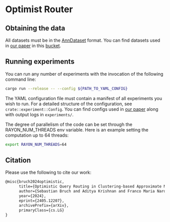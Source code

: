 # Optimist Router

## Obtaining the data

All datasets must be in the [AnnDataset](https://crates.io/crates/ann_dataset)
format. You can find datasets used in
[our paper](https://arxiv.org/abs/2405.12207) in this [bucket](https://console.cloud.google.com/storage/browser/ivf-partition-selection-data).

## Running experiments

You can run any number of experiments with the invocation of the following command line:

```bash
cargo run --release -- --config ${PATH_TO_YAML_CONFIG}
```

The YAML configuration file must contain a manifest of all experiments
you wish to run. For a detailed structure of the configuration, see
`crate::experiment::Config`. You can find configs used in
[our paper](https://arxiv.org/abs/2405.12207) along with output logs in `experiments/`.

The degree of parallelism of the code can be set through the RAYON_NUM_THREADS env
variable. Here is an example setting the computation up to 64 threads:

```bash
export RAYON_NUM_THREADS=64
```

## Citation

Please use the following to cite our work:
```latex
@misc{bruch2024optimistic,
      title={Optimistic Query Routing in Clustering-based Approximate Maximum Inner Product Search}, 
      author={Sebastian Bruch and Aditya Krishnan and Franco Maria Nardini},
      year={2024},
      eprint={2405.12207},
      archivePrefix={arXiv},
      primaryClass={cs.LG}
}
```

